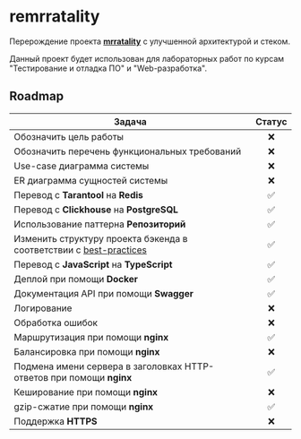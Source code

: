 # remrratality

Перерождение проекта [**mrratality**](https://github.com/hackfeed/mrratality) с улучшенной архитектурой и стеком.

Данный проект будет использован для лабораторных работ по курсам "Тестирование и отладка ПО" и "Web-разработка".

## Roadmap

|Задача|Статус|
|-|:-:|
|Обозначить цель работы|❌|
|Обозначить перечень функциональных требований|❌|
|Use-case диаграмма системы|❌|
|ER диаграмма сущностей системы|❌|
|Перевод с **Tarantool** на **Redis**|✅|
|Перевод с **Clickhouse** на **PostgreSQL**|✅|
|Использование паттерна **Репозиторий**|✅|
|Изменить структуру проекта бэкенда в соответствии с [best-practices](https://github.com/golang-standards/project-layout)|✅|
|Перевод с **JavaScript** на **TypeScript**|✅|
|Деплой при помощи **Docker**|✅|
|Документация API при помощи **Swagger**|✅|
|Логирование|❌|
|Обработка ошибок|❌|
|Маршрутизация при помощи **nginx**|✅|
|Балансировка при помощи **nginx**|❌|
|Подмена имени сервера в заголовках HTTP-ответов при помощи **nginx**|✅|
|Кеширование при помощи **nginx**|❌|
|gzip-сжатие при помощи **nginx**|✅|
|Поддержка **HTTPS**|❌|
